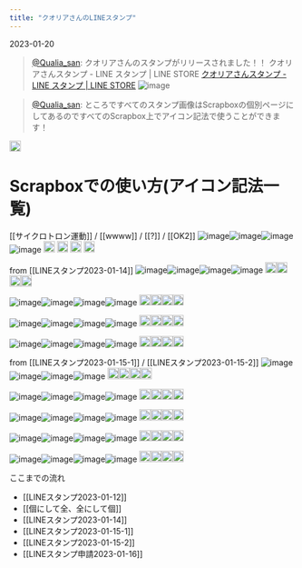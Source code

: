 ```yaml
---
title: "クオリアさんのLINEスタンプ"
---
```


2023-01-20
> [@Qualia_san](https://twitter.com/Qualia_san/status/1616101381747937281?s=20&t=mz3AiL2JLM3UJk5ZpBTshQ): クオリアさんのスタンプがリリースされました！！
> クオリアさんスタンプ - LINE スタンプ | LINE STORE
> [クオリアさんスタンプ - LINE スタンプ | LINE STORE](https://store.line.me/stickershop/product/22007385/ja)
> ![image](https://gyazo.com/5fada1dee86c508db4dea2ab816a9590/thumb/1000)

> [@Qualia_san](https://twitter.com/Qualia_san/status/1616103160472559616?s=20&t=mz3AiL2JLM3UJk5ZpBTshQ): ところですべてのスタンプ画像はScrapboxの個別ページにしてあるのですべてのScrapbox上でアイコン記法で使うことができます！
<img src='https://scrapbox.io/api/pages/qualia-san/OK/icon' alt='/qualia-san/OK.icon' height="19.5"/>

# Scrapboxでの使い方(アイコン記法一覧)
[[サイクロトロン運動]] / [[wwww]] / [[?]] / [[OK2]]
![image](https://gyazo.com/fc6910ca8e4dcebb811f6cdc381ba87d/thumb/1000)![image](https://gyazo.com/d67978172a7a6143542e72db97caf314/thumb/1000)![image](https://gyazo.com/fb4893802f7806218852282fb30d609c/thumb/1000)![image](https://gyazo.com/0a41b90d8bd844581f3167719464c305/thumb/1000)
<img src='https://scrapbox.io/api/pages/qualia-san/サイクロトロン運動/icon' alt='/qualia-san/サイクロトロン運動.icon' height="19.5"/> <img src='https://scrapbox.io/api/pages/qualia-san/wwww/icon' alt='/qualia-san/wwww.icon' height="19.5"/> <img src='https://scrapbox.io/api/pages/qualia-san/?/icon' alt='/qualia-san/?.icon' height="19.5"/> <img src='https://scrapbox.io/api/pages/qualia-san/OK2/icon' alt='/qualia-san/OK2.icon' height="19.5"/>

from [[LINEスタンプ2023-01-14]]
![image](https://gyazo.com/7bd76a5a508b82a645a4aa041fcceaac/thumb/1000)![image](https://gyazo.com/d99e86d725d9aaf513d160b2a842fdbc/thumb/1000)![image](https://gyazo.com/4440b990e9809121aa7ddd367e85ae24/thumb/1000)![image](https://gyazo.com/a87bcb568252d40265d863f7f88881a9/thumb/1000)
<img src='https://scrapbox.io/api/pages/qualia-san/Guten Tag!/icon' alt='Guten Tag!.icon' height="19.5"/><img src='https://scrapbox.io/api/pages/qualia-san/おつかれ/icon' alt='/qualia-san/おつかれ.icon' height="19.5"/><img src='https://scrapbox.io/api/pages/qualia-san/うむ/icon' alt='/qualia-san/うむ.icon' height="19.5"/><img src='https://scrapbox.io/api/pages/qualia-san/ありがとう/icon' alt='/qualia-san/ありがとう.icon' height="19.5"/>

![image](https://gyazo.com/380cd977d1f25623421bcad7e2f469e9/thumb/1000)![image](https://gyazo.com/da9d77e02152efee9b33bfd428e615a3/thumb/1000)![image](https://gyazo.com/2ba260130929e40b4d20ce51e5f99971/thumb/1000)![image](https://gyazo.com/65dc21042ca53ec8ab653a367c7a64c3/thumb/1000)
<img src='https://scrapbox.io/api/pages/qualia-san/しあわせ/icon' alt='/qualia-san/しあわせ.icon' height="19.5"/><img src='https://scrapbox.io/api/pages/qualia-san/は〜い/icon' alt='/qualia-san/は〜い.icon' height="19.5"/><img src='https://scrapbox.io/api/pages/qualia-san/ちょっとまって/icon' alt='/qualia-san/ちょっとまって.icon' height="19.5"/><img src='https://scrapbox.io/api/pages/qualia-san/いいね/icon' alt='/qualia-san/いいね.icon' height="19.5"/>

![image](https://gyazo.com/382e7e81651296aeb19bb8dd9c49bcbd/thumb/1000)![image](https://gyazo.com/b78085afbf47810db88ef33a72b655a2/thumb/1000)![image](https://gyazo.com/a30eaadd70d7b4225f0ecaf8c62a9581/thumb/1000)![image](https://gyazo.com/9b2f97e4f51992b470873e0ad8e710cf/thumb/1000)
<img src='https://scrapbox.io/api/pages/qualia-san/神/icon' alt='/qualia-san/神.icon' height="19.5"/><img src='https://scrapbox.io/api/pages/qualia-san/了解/icon' alt='/qualia-san/了解.icon' height="19.5"/><img src='https://scrapbox.io/api/pages/qualia-san/!?/icon' alt='/qualia-san/!?.icon' height="19.5"/><img src='https://scrapbox.io/api/pages/qualia-san/どや/icon' alt='/qualia-san/どや.icon' height="19.5"/>

![image](https://gyazo.com/4dc3b393f6d6b53a70314d7ccf8c564c/thumb/1000)![image](https://gyazo.com/a8718a52b6bb521b8f06dee4409771f3/thumb/1000)![image](https://gyazo.com/ce91b13f8abe737e2bb4f7da83ae19a1/thumb/1000)![image](https://gyazo.com/7cd574336451c0355dc9e690bf4ac1be/thumb/1000)
<img src='https://scrapbox.io/api/pages/qualia-san/ごめんね/icon' alt='/qualia-san/ごめんね.icon' height="19.5"/><img src='https://scrapbox.io/api/pages/qualia-san/OK/icon' alt='/qualia-san/OK.icon' height="19.5"/><img src='https://scrapbox.io/api/pages/qualia-san/賢いね/icon' alt='/qualia-san/賢いね.icon' height="19.5"/><img src='https://scrapbox.io/api/pages/qualia-san/うわぁ/icon' alt='/qualia-san/うわぁ.icon' height="19.5"/>


from [[LINEスタンプ2023-01-15-1]] / [[LINEスタンプ2023-01-15-2]]
![image](https://gyazo.com/9026e7abd5dae969c83d5e3175c82d3c/thumb/1000)![image](https://gyazo.com/4fcda6b2c3baeb72a2346692b4944f3f/thumb/1000)![image](https://gyazo.com/12810554a41cbd0de25e70de1e7fc609/thumb/1000)![image](https://gyazo.com/f2eb55000c96df54b5e30421fe137ff1/thumb/1000)
<img src='https://scrapbox.io/api/pages/qualia-san/狂気/icon' alt='/qualia-san/狂気.icon' height="19.5"/><img src='https://scrapbox.io/api/pages/qualia-san/幼児的万能感/icon' alt='幼児的万能感.icon' height="19.5"/><img src='https://scrapbox.io/api/pages/qualia-san/有害な正義/icon' alt='/qualia-san/有害な正義.icon' height="19.5"/><img src='https://scrapbox.io/api/pages/qualia-san/自分は他人/icon' alt='/qualia-san/自分は他人.icon' height="19.5"/>

![image](https://gyazo.com/07e778de8283d1e1b0d24b64f347c62a/thumb/1000)![image](https://gyazo.com/07b0f6d6e0d5b574dcaf3c003527db52/thumb/1000)![image](https://gyazo.com/c8ee3ec98ac5172fa53ca31d676a7a1f/thumb/1000)![image](https://gyazo.com/e4ba315061c77a939e5445243e8b2959/thumb/1000)
<img src='https://scrapbox.io/api/pages/qualia-san/明白/icon' alt='/qualia-san/明白.icon' height="19.5"/><img src='https://scrapbox.io/api/pages/qualia-san/愚かなHS/icon' alt='/qualia-san/愚かなHS.icon' height="19.5"/><img src='https://scrapbox.io/api/pages/qualia-san/無駄な手順/icon' alt='/qualia-san/無駄な手順.icon' height="19.5"/><img src='https://scrapbox.io/api/pages/qualia-san/隠れてやれば？/icon' alt='/qualia-san/隠れてやれば？.icon' height="19.5"/>

![image](https://gyazo.com/3da198dbd7f4f1a44c739f80e2d5611f/thumb/1000)![image](https://gyazo.com/ab5cebc733aac5626c58347ffdc46fc6/thumb/1000)![image](https://gyazo.com/0dc5e0a4f4d0725d0ada5f3e8d6c60f6/thumb/1000)![image](https://gyazo.com/cdd70250b510c87e2fd907ada3305b36/thumb/1000)
<img src='https://scrapbox.io/api/pages/qualia-san/リスク回避/icon' alt='リスク回避.icon' height="19.5"/><img src='https://scrapbox.io/api/pages/qualia-san/治療/icon' alt='/qualia-san/治療.icon' height="19.5"/><img src='https://scrapbox.io/api/pages/qualia-san/自意識過剰/icon' alt='/qualia-san/自意識過剰.icon' height="19.5"/><img src='https://scrapbox.io/api/pages/qualia-san/終了/icon' alt='/qualia-san/終了.icon' height="19.5"/>

![image](https://gyazo.com/bec0f903eedd47e5753799729bb060e4/thumb/1000)![image](https://gyazo.com/3a75652461c0a5c5bb577f5fc127e3e2/thumb/1000)![image](https://gyazo.com/ec19c0163f3f7187f00f599f891e6f5e/thumb/1000)![image](https://gyazo.com/13ad511048f63a35428ce0e8a459c63c/thumb/1000)
<img src='https://scrapbox.io/api/pages/qualia-san/老害/icon' alt='/qualia-san/老害.icon' height="19.5"/><img src='https://scrapbox.io/api/pages/qualia-san/継続は力/icon' alt='/qualia-san/継続は力.icon' height="19.5"/><img src='https://scrapbox.io/api/pages/qualia-san/情報共有して/icon' alt='/qualia-san/情報共有して.icon' height="19.5"/><img src='https://scrapbox.io/api/pages/qualia-san/変化/icon' alt='/qualia-san/変化.icon' height="19.5"/>

![image](https://gyazo.com/865b68b1523a2d14a55bd3676727d6b1/thumb/1000)![image](https://gyazo.com/7b9c43512a6bba09c60e31645ba802c0/thumb/1000)![image](https://gyazo.com/031a5f5eaafd8e4d30905cf7a30e82d9/thumb/1000)![image](https://gyazo.com/98dd3a77e054c00f3f2c2c0dba560469/thumb/1000)
<img src='https://scrapbox.io/api/pages/qualia-san/矛盾/icon' alt='/qualia-san/矛盾.icon' height="19.5"/><img src='https://scrapbox.io/api/pages/qualia-san/機能不全/icon' alt='/qualia-san/機能不全.icon' height="19.5"/><img src='https://scrapbox.io/api/pages/qualia-san/尺度が違う/icon' alt='/qualia-san/尺度が違う.icon' height="19.5"/><img src='https://scrapbox.io/api/pages/qualia-san/知識は力/icon' alt='/qualia-san/知識は力.icon' height="19.5"/>


ここまでの流れ
- [[LINEスタンプ2023-01-12]]
- [[個にして全、全にして個]]
- [[LINEスタンプ2023-01-14]]
- [[LINEスタンプ2023-01-15-1]]
- [[LINEスタンプ2023-01-15-2]]
- [[LINEスタンプ申請2023-01-16]]